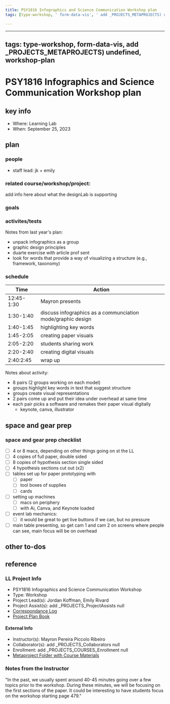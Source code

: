 ```yaml
---
title: PSY1816 Infographics and Science Communication Workshop plan
tags: [type-workshop, ' form-data-vis', ' add _PROJECTS_METAPROJECTS) undefined', ' workshop-plan', ' PSY1816']

---
```


---
tags: type-workshop, form-data-vis, add _PROJECTS_METAPROJECTS) undefined, workshop-plan
---


# PSY1816 Infographics and Science Communication Workshop plan

## key info
- Where: Learning Lab
- When: September 25, 2023

## plan

### people
* staff lead: jk + emily

### related course/workshop/project:
add info here about what the designLab is supporting
### goals
### activites/tests
Notes from last year's plan:
- unpack infographics as a group
- graphic design principles
- duarte exercise with article prof sent
- look for words that provide a way of visualizing a structure (e.g., framework, taxonomy)
### schedule

| Time | Action |  
| -------- | -------- | 
|12:45-1:30     |  Mayron presents    | 
|1:30-1:40    |  discuss infographics as a communciation mode/graphic design  | 
| 1:40-1:45     |  highlighting key words    | 
| 1:45-2:05     |  creating paper visuals     | 
| 2:05-2:20     |  students sharing work    | 
| 2:20-2:40     |  creating digital visuals     | 
| 2:40:2:45     |  wrap up    |  

Notes about activity:
* 8 pairs (2 groups working on each model)
* groups highlight key words in text that suggest structure
* groups create visual representations 
* 2 pairs come up and put their idea under overhead at same time
* each pair picks a software and remakes their paper visual digitally
    * keynote, canva, illustrator


## space and gear prep

### space and gear prep checklist
- [ ] 4 or 8 macs, depending on other things going on st the LL
- [ ] 4 copies of full paper, double sided
- [ ] 8 copies of hypothesis section single sided
- [ ] 4 hypothesis sections cut out (x2)
- [ ] tables set up for paper prototyping with
    - [ ] paper
    - [ ] tool boxes of supplies
    - [ ] cards
- [ ] setting up machines 
    - [ ] macs on periphery
    - [ ] with Ai, Canva, and Keynote loaded
- [ ] event lab mechanics: 
    - [ ] it would be great to get live buttons if we can, but no pressure
- [ ] main table presenting, so get cam 1 and cam 2 on screens where people can see, main focus will be on overhead

## other to-dos

## reference
### LL Project Info
* PSY1816 Infographics and Science Communication Workshop
* Type: Workshop
* Project Lead(s): Jordan Koffman, Emily Rivard
* Project Assist(s): add _PROJECTS_ProjectAssists null
* [Correspondance Log](https://drive.google.com/drive/folders/1OCvExYNtgB7fzveEICqLhfOQj1Td95sk?usp=drive_link)
* [Project Plan Book](https://hackmd.io/@ll-23-24/SyocFlrRh)

#### External Info
* Instructor(s): Mayron Pereira Piccolo Ribeiro
* Collaborator(s): add _PROJECTS_Collaborators null
* Enrollment: add _PROJECTS_COURSES_Enrollment null
* [Metaproject Folder with Course Materials](https://drive.google.com/drive/folders/1s04zaPM40wr5lz2opRCaWhAyLusRf3EG)
### Notes from the Instructor
"In the past, we usually spent around 40-45 minutes going over a few topics prior to the workshop. During these minutes, we will be focusing on the first sections of the paper. It could be interesting to have students focus on the workshop starting page 479."
